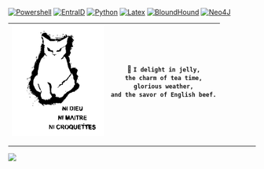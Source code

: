 <!--
## Hi there 👋

**olilaga/olilaga** is a ✨ _special_ ✨ repository because its `README.md` (this file) appears on your GitHub profile.

Here are some ideas to get you started:

- 🔭 I’m currently working on ...
- 🌱 I’m currently learning ...
- 👯 I’m looking to collaborate on ...
- 🤔 I’m looking for help with ...
- 💬 Ask me about ...
- 📫 How to reach me: ...
- 😄 Pronouns: ...
- ⚡ Fun fact: ...
-->


[![Powershell](https://img.shields.io/badge/Powershell-3776AB.svg?logo=data%3Aimage%2Fpng%3Bbase64%2CiVBORw0KGgoAAAANSUhEUgAAAGYAAABsCAMAAACvmjc2AAACHFBMVEUDeL0EeL4Feb4Geb4Her4Ier8Je78Ke78LfL8MfMANfcAOfcAPfsAQfsERf8ESgMETgMEUgcIWgsIXgsIYg8MahMMbhMMchMMdhcMehcQfhsQgh8Qhh8QjiMUkicUlicUmisYnisYoi8Ypi8YrjMcsjcctjccvj8gwj8gxkMgykMkzkck0kck1ksk2kso3dqs4k8o6lMs8lcs%2Bl8xAmMxAmM1Bmc1Cmc1Dms1Gm85HnM5InM9Jnc9Knc9Lns9Mns9On89QoNBRodBSodBUotFXpNJYpNJaptNbptNcp9Ndp9NeqNRgqdRlq9VmrNZqrtdsr9dtsNdusNhwsdhystlzs9l1tNp2tNp3tdp8uNt9uNx%2BuNt%2Budx%2FuduCutyDu9yEu92Ivt6Jvt6NwN%2BOwd%2BPweCQwuCSw%2BCTw%2BGUxOGVxeGWxeGax%2BKdyeOeyeOgyuShy%2BSlzeWmzuWoz%2Bapz%2Bar0Oes0eet0eev0uiw0uex0%2Biy1Oi11em21um31um41%2Bm62Oq72Oq72eq92uu%2B2uu%2F2%2BvA3OzB3OzC3ezD3e3F3u3H3%2B7I4O7J4O7K4e7L4e%2FM4u%2FN4u%2FO4%2B%2FS5fDU5vHV5%2FHW5%2FHZ6fLa6fLb6vPc6vPd6%2FPe7PPg7fTh7fTj7vTk7vTl7%2FXm7%2FXo8PXp8fbq8fbs8%2Fbt8%2Ffu9Pfv9Pfw9ffy9vjz9vj09%2Fj19%2Fn2%2BPn3%2BPn4%2Bfn5%2Bfr6%2Bvqm5LExAAADTUlEQVRo3u3a%2BTtUYRQH8JkpY8toYZLSoqKU7mhTTatIaVdpEW2kkqVFOyMpGZVIKqmMqAlpzPsPFo88M%2Fd7mTO8x0%2F3%2FDrP9XHvc9%2Fznu87Y1CmpQw6ozM6ozM6w8EYMyqb6ouSmJmUFjFc3tIITiarX4xW02w%2BJsMjxupVFBcT2yt8qs7MxFwUfnXLyMM0%2BjPiCg%2FzRsWIPBamXM14D3Aw6WpGDG7neKFrwHGvY2Diu8FxLWXoAhsGwPkQy9DTdnvAaY1m6NBHgAm6HZD2mwJ0bhvlM8pVdK4xMKa76OTJZ5QQBzDeQwyzQHTLlNoBeeSwfgSnbz3DZLP4Gzi9yQwDVKobnC8LGea0dGw77TEM42C2FxxnJMPUeRqXT61ZPqMUoUOaQoJkjBrt4DrDqB76HJ2zDInA0orOcYbgEdcJzFAmQ75J6gXn91aGGLUZl%2BnPtQxpLQuXaXciQyg8g69B5wKG7FmCTotFPmOsQqfaJD9Jh71E5wRDYJ%2F7Hne5CIZzgQTcTXdyHD%2BkDamZ%2FQxMHDbRFfIZOwaSB9JfAVMhPDHRFiObsdbh69xklb087S5UboZJbjYz8vGB%2FciW3aHjGzQe2BLZ%2B82eHswGxSGSd8%2FQYrwV1w7ZI8fytxrzoFX2AJXzC5A%2F%2BaQQGgQzqxJv5TMx4tCZNe2oVFGPJcnMYRxn%2BnNlpzXLHbyVd8mKZMaGwVNUhEtO0obcQewuWbKPH2Ke4K04E2Sf2Wz5qtFdZko%2BgdJqx1122cd28S%2FwgTmCPrQLxOzVyBgnJ7MTGoJsxx1pk9rVJ2ASm1G5N8kvPcZnctxT6S5EJlKjHbetUiQzKTiIi7J%2Fk7ghs9IxQT26vCwIxnAM27F7%2BLuBcDxjV9VADpmZcx8vbx7JluUiYHlsRGb1J7y4JHRkFPAGZkQ1jdnXh%2FkoY9xkq3E7URTmIP7HjYtGPyujMCKVwCT2Qzu%2BNNaOK0iMjcDcgGHPpx0XUBTvPALjVF301HfYs1EYJ%2BUV8N8pPef9s34NgdlFYY76nf9uVH0a2xZQKSQtT7PP0PcYn3LkudddPeNXx0M7sdnY%2Fi%2BbgVMSf0uAf2rb9xHl2UpF4WSU%2BRfqG0o3KQozw1E6ozM6ozPTUn8BmPCR7s2sJSkAAAAASUVORK5CYII%3D)](#)
[![EntraID](https://img.shields.io/badge/EntraID-3776AB.svg?logo=data%3Aimage%2Fsvg%2Bxml%3Bbase64%2CPHN2ZyB4bWxucz0iaHR0cDovL3d3dy53My5vcmcvMjAwMC9zdmciICB2aWV3Qm94PSIwIDAgNDggNDgiIHdpZHRoPSI0OHB4IiBoZWlnaHQ9IjQ4cHgiPjxzdHlsZT4qIHsgZmlsbDogd2hpdGUgIWltcG9ydGFudDsgfTwvc3R5bGU%2BPGxpbmVhckdyYWRpZW50IGlkPSJrOHlsN35oRGF0fkZhb1dxOFdqTjZhIiB4MT0iLTEyNTQuMzk3IiB4Mj0iLTEyNjEuOTExIiB5MT0iODc3LjI2OCIgeTI9Ijg5OS40NjYiIGdyYWRpZW50VHJhbnNmb3JtPSJ0cmFuc2xhdGUoMTk4MS43NSAtMTM2Mi4wNjMpIHNjYWxlKDEuNTYyNSkiIGdyYWRpZW50VW5pdHM9InVzZXJTcGFjZU9uVXNlIj48c3RvcCBvZmZzZXQ9IjAiIHN0b3AtY29sb3I9IiMxMTRhOGIiLz48c3RvcCBvZmZzZXQ9IjEiIHN0b3AtY29sb3I9IiMwNjY5YmMiLz48L2xpbmVhckdyYWRpZW50PjxwYXRoIGZpbGw9InVybCgjazh5bDd%2BaERhdH5GYW9XcThXak42YSkiIGQ9Ik0xNy42MzQsNmgxMS4zMDVMMTcuMjAzLDQwLjc3M2MtMC4yNDcsMC43MzMtMC45MzQsMS4yMjYtMS43MDgsMS4yMjZINi42OTcgYy0wLjk5NCwwLTEuOC0wLjgwNi0xLjgtMS44YzAtMC4xOTYsMC4wMzItMC4zOSwwLjA5NC0wLjU3NkwxNS45MjYsNy4yMjdDMTYuMTczLDYuNDk0LDE2Ljg2LDYsMTcuNjM0LDZMMTcuNjM0LDZ6Ii8%2BPHBhdGggZmlsbD0iIzAwNzhkNCIgZD0iTTM0LjA2MiwyOS4zMjRIMTYuMTM1Yy0wLjQ1OC0wLjAwMS0wLjgzLDAuMzcxLTAuODMxLDAuODI5YzAsMC4yMzEsMC4wOTUsMC40NTEsMC4yNjQsMC42MDggbDExLjUyLDEwLjc1MkMyNy40MjMsNDEuODI2LDI3Ljg2NSw0MiwyOC4zMjQsNDJoMTAuMTUxTDM0LjA2MiwyOS4zMjR6Ii8%2BPGxpbmVhckdyYWRpZW50IGlkPSJrOHlsN35oRGF0fkZhb1dxOFdqTjZiIiB4MT0iLTEyNTIuMDUiIHgyPSItMTI1My43ODgiIHkxPSI4ODcuNjEyIiB5Mj0iODg4LjIiIGdyYWRpZW50VHJhbnNmb3JtPSJ0cmFuc2xhdGUoMTk4MS43NSAtMTM2Mi4wNjMpIHNjYWxlKDEuNTYyNSkiIGdyYWRpZW50VW5pdHM9InVzZXJTcGFjZU9uVXNlIj48c3RvcCBvZmZzZXQ9IjAiIHN0b3Atb3BhY2l0eT0iLjMiLz48c3RvcCBvZmZzZXQ9Ii4wNzEiIHN0b3Atb3BhY2l0eT0iLjIiLz48c3RvcCBvZmZzZXQ9Ii4zMjEiIHN0b3Atb3BhY2l0eT0iLjEiLz48c3RvcCBvZmZzZXQ9Ii42MjMiIHN0b3Atb3BhY2l0eT0iLjA1Ii8%2BPHN0b3Agb2Zmc2V0PSIxIiBzdG9wLW9wYWNpdHk9IjAiLz48L2xpbmVhckdyYWRpZW50PjxwYXRoIGZpbGw9InVybCgjazh5bDd%2BaERhdH5GYW9XcThXak42YikiIGQ9Ik0xNy42MzQsNmMtMC43ODMtMC4wMDMtMS40NzYsMC41MDQtMS43MTIsMS4yNUw1LjAwNSwzOS41OTUgYy0wLjMzNSwwLjkzNCwwLjE1MSwxLjk2NCwxLjA4NSwyLjI5OUM2LjI4Niw0MS45NjQsNi40OTMsNDIsNi43MDIsNDJoOS4wMjZjMC42ODQtMC4xMjIsMS4yNS0wLjYwMywxLjQ4MS0xLjI1OWwyLjE3Ny02LjQxNiBsNy43NzYsNy4yNTNjMC4zMjYsMC4yNywwLjczNSwwLjQxOSwxLjE1OCwwLjQyMmgxMC4xMTRsLTQuNDM2LTEyLjY3NmwtMTIuOTMxLDAuMDAzTDI4Ljk4LDZIMTcuNjM0eiIvPjxsaW5lYXJHcmFkaWVudCBpZD0iazh5bDd%2BaERhdH5GYW9XcThXak42YyIgeDE9Ii0xMjUyLjk1MiIgeDI9Ii0xMjQ0LjcwNCIgeTE9Ijg3Ni42IiB5Mj0iODk4LjU3NSIgZ3JhZGllbnRUcmFuc2Zvcm09InRyYW5zbGF0ZSgxOTgxLjc1IC0xMzYyLjA2Mykgc2NhbGUoMS41NjI1KSIgZ3JhZGllbnRVbml0cz0idXNlclNwYWNlT25Vc2UiPjxzdG9wIG9mZnNldD0iMCIgc3RvcC1jb2xvcj0iIzNjY2JmNCIvPjxzdG9wIG9mZnNldD0iMSIgc3RvcC1jb2xvcj0iIzI4OTJkZiIvPjwvbGluZWFyR3JhZGllbnQ%2BPHBhdGggZmlsbD0idXJsKCNrOHlsN35oRGF0fkZhb1dxOFdqTjZjKSIgZD0iTTMyLjA3NCw3LjIyNUMzMS44MjcsNi40OTMsMzEuMTQxLDYsMzAuMzY4LDZoLTEyLjZjMC43NzIsMCwxLjQ1OSwwLjQ5MywxLjcwNSwxLjIyNCBsMTAuOTM1LDMyLjM5OWMwLjMxOCwwLjk0Mi0wLjE4OCwxLjk2My0xLjEzLDIuMjgxQzI5LjA5Myw0MS45NjgsMjguODk5LDQyLDI4LjcwMyw0MmgxMi42YzAuOTk0LDAsMS44LTAuODA2LDEuOC0xLjgwMSBjMC0wLjE5Ni0wLjAzMi0wLjM5LTAuMDk1LTAuNTc1TDMyLjA3NCw3LjIyNXoiLz48L3N2Zz4%3D)](#)
[![Python](https://img.shields.io/badge/Python-3776AB?logo=python&logoColor=fff)](#)
[![Latex](https://img.shields.io/badge/Latex-3776AB?logo=latex&logoColor=fff)](#)
[![BloundHound](https://img.shields.io/badge/BloundHound-3776AB.svg?logo=data%3Aimage%2Fpng%3Bbase64%2CiVBORw0KGgoAAAANSUhEUgAAADMAAAApCAIAAAAXjoaAAAAI1ElEQVRYw81Y%2B1NTZxrmD9hf94edbrvtekEQFUQwtLvbbae17rSzdadOp%2F2h2nonXMMtaC%2FIutIydqqLWrFSF0jIXQk3IUQRwq0CAYZLALknQAWCgIEk55KTfb%2FznZwERWrV3cmZb5jDyZd8z%2Fe87%2FO873cCdqap%2FXME%2BP4Tmep%2FyARi9TaRYnuyEm78C1lIgjz1quEb1R248SNkkWnqoNiihh6zorZng1DqR8h2pKgiUpQjU1alwRQUV%2BRfyMKTFSbzzz9bF6PE6vAUld9EMxXyTNZoMjsJ6p0MLaSawE%2BQRaSoticpbnWOut1uTf3ABqEkLEm5BjhsLgJ2%2FO%2BMhtMm%2BEVUmqrfPAPg8vXd2xLlwBysKvAgiEhVwYC4b02Ub46XBcXBKNoUWxQcL9ucIAPHCU9WwoTnaIoeP0tTrxdKL5Z3khQN4HrGpj86U7kxRrpRKAXZAgJYOyReDst%2FdOaGtnngeGFj9KWahCt12ua76fmG3Se1r4nVWxJkMHNznGxrogLv6vnUgMg0RAkAMo3PAjink6hsG75Q0SkuaBD9WKdvH2noGusZm4Hn7hUX43a7Hiw5hqfmm00TyjqTzjgaf%2Fn2%2BmgJkAo%2F%2BNTW7UWGQxYYU%2FSqWH2jddD98EV7b10uNLh7%2BpGZaFdVxpHY3JodyUpgfUsCIlvwLHUTlymIBQTlZvvIfdsyrMyiohA1XpoYN80BYkjCTZNuikJP4LmLYSdzn%2FaOz2apWvZklf%2FlxLXwZJXgWZBh8kAQb3x5fddJ7f5%2FVxsHLW7G9TAtJIkQ0JSLsDOkA2HimKVYfDS64SkkyCrj8EahJDRJ%2BUzIeHChIsXvDuSf1bayS5IcbYASADkBEMkBgieIOZpDhudRhOdTBmUC4%2FpB1xmaKN%2Be9KRhDVj7Y8gSTUM%2Fzi0XaXcRDrQ2UAJ5RtMr40sxhIOhSG8u4gnwxJOUfWbrrgxtcJzsSWSxFjJI2yixqmtkmludJhnC7s19HDgfcC5ymSGd6DmkHUwDTD6w8FVpHApLkkMePxMycNSDOXqS8NgEZDdiAtKL4FTpq1AMAkcTE%2BZcRgPuubC6MYuG7nHQBGz76ZHtYKtWW%2F8Ep1DeLJAYCZ9%2FKQQLpxefZxgr5UT8YeVSJENxm1xatu8%2BWRIcu1ZY10IG9hYmUjSaJtBinCl4SIKsh2VgSbfLV4ZoGhImzSUZmkZzuyKcLlCx56rvmYhMUUFdeRpkIPI3vyiem1%2FkyKBJr9xQGlHEsm3RZlvhJi6GchArsbKMUmxSIl2TPNmNJstr6ajL%2F3XIgOc%2FHpPEX66lMVuszMBYEQeYEoZpGZh866vi82Udk9YHXKWiSKRfX1%2BGgDrsXq0Ao0glHPcTMwt7sytWbfEf62dQCXZnavstVi5GsMVey%2FjUrK9faBoHXj5SuD5a%2Bqd0zfnydhKUy7rdCv2i%2BLJ88yKGaZhU9u%2FFio510ZInRQY2u%2B6YpKLlLv9z3aP3AoWS4wUNHFAS%2Fai01gR1FrYRGFv018%2Bv2VA1Y1OKoTih8GGlVsJFiYtD7LY7nNC%2FQFsl%2BIW6iWxMFRInu1zZCQ6Fo7Cw5BDl1f7hSOGf0zWWmfso6ykaPs2t7MQpDIb8tfonPoiE0w7W4LAveS3D90L5QKKweupvx9DEtkQZlBzBGsjCkhRvZ2hbkFNwF2hzd2ZJeJISTAR6B9P4NDaRauNwUKw0IhWZS0h8UfvgJJ6%2FYHMcyNFviJa0DEzx3LTdnZLe7tO3jy6AYiDzXPRDPUuerhMKF%2B49V0cGSvlbZgmBmjDUeEFbtjVBDo0rNt73T5cuOZAn2eyOD7MroEnEZ9Vvi1sZtuoTJCnON7x4qGBnmqrPPO2JHvXB1%2BUvHi546Uhhhqyeb6igT2FQxHHiuk4pfwryqQ0BD4US8ubIhVsMG4Lp%2Bw%2FePVWCyxxbqTTNvRYWMdNkMgPQSHaLUGqu6nvw8%2B6Re9DZAovQk8Xk3qKBHhZDeoEBpr1yVJKn6%2FJKgXSiPoWN%2BNyi7f2sMl8HWYEMHVWSlVVtI%2FibFa3Qukh9aqim0YPsZvswEIZbfthM7o1O7Kv%2FVDQHs0SyIZYZ73IhVtf3%2F%2F5gPtDJeRDjqROMi6ZA0aTdbn%2FvX2VgCKsjg7h8%2FK1uyeFgM4lRGfpeOJAfKkLhB9pAPh9kl1Os3CZnF17%2F%2FFoY228BGWV3BjGyT3OqMTIkixjpadUdjMw0Oh0olB6%2BWD08ZeVKMIopsl%2Fkf%2BCCLtexS7dgk4%2FNMwCXcKWGQU0pM7%2B4DBy8fuIaX0ahWHUMcdkDzT78ENAWJpK39FtYzVF7s8t529wmUu7KKLYuLrNqdR7Mqf7Nx1ei0tSWmQV4Mn5vbmp2nmszUZVz69qG4czGiyDg0SoeGCOpbB3is%2BG%2BzX68sAH7DdDwXbERP69qHVovLIQ6cehCNTIw2DVNHb6gf%2BFQ%2FuZ4dCKMQEd%2F5eDEDLYK8%2FScuMDwTmbJ0e%2F1wK4oz1BU0%2BtxOK4hSMyrDfa8vljFaQHEJ99V%2BR5Jvq%2FoAEwCFDhZ%2FA%2B1XIFkyJxSI8yPEqt%2FrO7GOW2Zmc%2BUNX1yVvdquoZ9XaJKL6iftC7wP2W3O%2FdklUpret87VXa9qZ8kvScxcNAI9iuPRQYieCujWFHX%2B5W06URBY4a0cd9ZHU4pMOE3vrh%2BvrSdILhqs7hsj758e92xwt7xGe%2FyDgdYDxYa6HFPVtmUdZ7%2FtK57DJQLvvqPbyog%2BtGXbspr%2B8z35t788rrvi4vVqxMAh0TexJ6BA9ljMG6k4C%2FghlqZ%2Bp96LFJkklVdv91%2FlStcDBeX08o7QbEy%2FJVXjhaelDV1jc1WtY%2FWdJlruy1%2FP10GyGBsSVTANIggdAY7xU%2FWa0SmeV8dPJqL4cmKcyVtwtyafed0e7MrQe3vnirNKWvfd656%2FzndZzn6D89U7vDEhT2va3amqsBIwQVDEpDd8D2jgKs9yshfdUJZAzccwYFXWAkYBasLT1FtYhfGI9RDM9%2BEAlAAhMdzODv94hD8f95t%2B%2B9bd78a%2FwUTaOZaVyXTXAAAAABJRU5ErkJggg%3D%3D)](#)
[![Neo4J](https://img.shields.io/badge/Neo4j-3776AB?logo=neo4j&logoColor=white)](#)

![](https://github.com/olilaga/olilaga/blob/main/cat.png) |  🍅 `I delight in jelly,` <br/> `the charm of tea time,` <br/> `glorious weather,` <br/> `and the savor of English beef.` <br/>
:-------------------------:|:-------------------------:


---
[![](https://visitcount.itsvg.in/api?id=olilaga&icon=0&color=0)](https://visitcount.itsvg.in)
